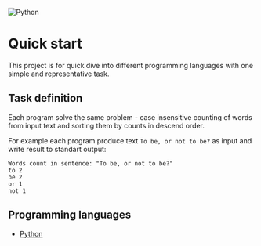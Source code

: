 ![Python](https://github.com/ravil23/quickstart/workflows/Python/badge.svg)

# Quick start
This project is for quick dive into different programming languages with one simple and representative task.

## Task definition
Each program solve the same problem - case insensitive counting of words from input text and sorting them by counts in descend order.

For example each program produce text `To be, or not to be?` as input and write result to standart output:
```
Words count in sentence: "To be, or not to be?"
to 2
be 2
or 1
not 1
```

## Programming languages
- [Python](https://github.com/ravil23/quickstart/tree/master/python)
